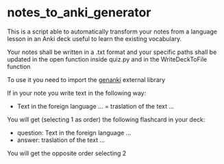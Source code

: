 # notes_to_anki_generator
This is a script able to automatically transform your notes from a language lesson in an Anki deck useful to learn the existing vocabulary.

Your notes shall be written in a .txt format and your specific paths shall be updated in the open function inside quiz.py and in the WriteDeckToFile function

To use it you need to import the [genanki](https://github.com/kerrickstaley/genanki) external library 

If in your note you write text in the following way:

* Text in the foreign language ... = traslation of the text ...

You will get (selecting 1 as order) the following flashcard in your deck:

* question: Text in the foreign language ... 
* answer: traslation of the text ...

You will get the opposite order selecting 2

